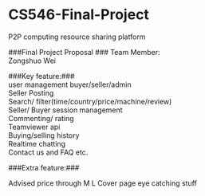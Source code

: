 # CS546-Final-Project
P2P computing resource sharing platform

###Final Project Proposal  ###
Team Member:  
Zongshuo Wei  
  
  
###Key feature:###  
user management  buyer/seller/admin  
Seller Posting  
Search/ filter(time/country/price/machine/review)  
Seller/ Buyer session management  
Commenting/ rating  
Teamviewer api  
Buying/selling history  
Realtime chatting  
Contact us and FAQ etc.  


###Extra feature:###

Advised price through M  L
Cover page eye catching stuff  
